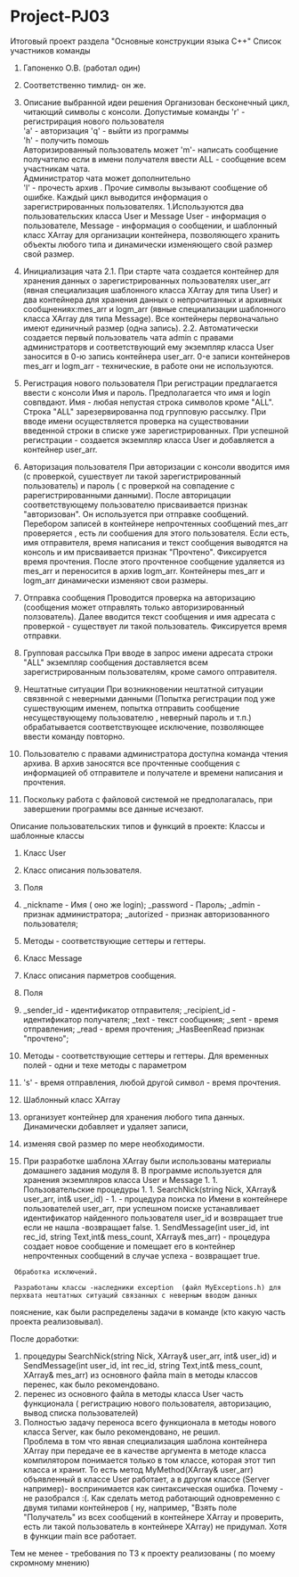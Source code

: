 # Project-PJ03
Итоговый проект раздела "Основные конструкции языка С++"
 Cписок участников команды
1. Гапоненко О.В. (работал один)
2. Соответственно  тимлид- он же.
3. Описание выбранной идеи решения 
 Организован бесконечный цикл, читающий символы с консоли.
 Допустимые команды 
         'r'  - регистрирaция нового пользователя  
         'a' - авторизация 
         'q'  - выйти из программы   
         'h' - получить помошь  
                 Авторизированный пользователь может 
         'm'- написать сообщение получателю 
                если в имени получателя ввести ALL - сообщение всем участникам чата.  
                  Администратор чата может дополнительно  
         'l' - прочесть архив . 
  Прочие символы вызывают сообщение об ошибке.
  Каждый цикл выводится информация о зарегистрированных пользователях.
1.Используются два пользовательских класса User и Message
User - информация о пользователе,
Message  - информация о сообщении, 
 и шаблонный класс XArray  для организации контейнера, позволяющего хранить объекты любого типа  и динамически изменяющего свой размер свой размер. 

2. Инициализация чата
2.1. При старте чата создается контейнер для хранения данных о зарегистрированных пользователях user_arr (явная специализация шаблонного класса XArray
для типа User) и два контейнера для хранения данных о непрочитанных и архивных сообщнениях:mes_arr и logm_arr (явные специализации шаблонного класса XArray
для типа Message). Все контейнеры первоначально имеют единичный размер (одна запись).
2.2. Автоматически создается первый пользователь чата admin с правами администраторв и соответствующий ему экземпляр класса User заносится в 0-ю запись
контейнера user_arr. 0-е записи контейнеров mes_arr и logm_arr - технические, в работе они не используются.
3. Регистрация нового пользователя
При регистрации предлагается ввести с консоли Имя и пароль. Предполагается что имя и login  совпвдают. Имя - любая непустая строка символов кроме
"ALL". Строка "ALL" зарезервированна под групповую рассылку. При вводе имени осуществляется проверка на существовании введенной строки в списке уже
зарегистрированных. При успешной регистрации - создается экземпляр класса User и добавляется а контейнер user_arr.
4. Авторизация пользователя
При авторизации с консоли вводится имя (с проверкой, сушествует ли такой зарегистрированный пользователь) и пароль ( с проверкой на совпадение с
 рарегистрированными данными). После авторицации соответствующему пользователю присваивается признак "авторизован". Он используется при отправке сообщений.
Перебором записей в контейнере непрочтенных сообщений mes_arr проверяется , есть ли сообшения для этого пользователя. Если есть, имя отправителя, время 
написания и текст сообщения выводятся на консоль  и им присваивается признак "Прочтено". Фиксируется время прочтения. После этого прочтенное сообщение 
удаляется из mes_arr и переносится в архив logm_arr. 
 Контейнеры mes_arr и logm_arr динамически изменяют свои размеры.
5. Отправка сообщения
 Проводится проверка на авторизацию (сообщения может отправлять только авторизированный ползователь). Далее вводится текст сообщения и имя адресата с
проверкой - существует ли такой пользователь. Фиксируется время отправки.
6. Групповая рассылка
При вводе в запрос имени адресата строки "ALL" экземпляр сообщения доставляется всем зарегистрированным пользователям, кроме самого оптравителя.
7. Нештатные ситуации
 При возникновении нештатной ситуации связвнной с неверными данными (Попытка регистрации под уже сушествующим именем,
   попытка отправить сообщение несуществующему пользователю , неверный пароль и т.п.) обрабатывается соответствующее исключение, позволяющее ввести 
команду повторно.
8. Пользователю с правами администратора доступна команда чтения архива. В архив заносятся все   прочтенные сообщения с информацией об отправителе 
и получателе и времени написания и прочтения.
9. Поскольку работа с файловой системой не предполагалась, при завершении программы все данные исчезают.
 
Описание пользовательских типов и функций в проекте:
Классы и шаблонные классы

1. Класс User
1. Класс описания пользователя. 
1. Поля 
1.   _nickname - Имя ( оно же login);
	  _password - Пароль;
	  _admin - признак администратора;
	 _autorized - признак авторизованного пользователя;
  1. Методы - соответствующие сеттеры и геттеры.

2. Класс Message
1. Класс описания парметров сообщения.
1. Поля
1.    _sender_id - идентификатор отправителя;
	  _recipient_id - идентификатор получателя;
	  _text - текст сообщкния;
	  _sent - время отправления;
	  _read - время прочтения;
	  _HasBeenRead признак "прочтено";
   1. Методы - соответствующие сеттеры и геттеры. Для временных полей - одни и техе методы с параметром
   1. 's' - время отправления, любой другой символ - время прочтения.
    
   1. Шаблонный класс XArray
   1. организует контейнер для хранения любого типа данных. Динамически добавляет и удаляет записи,
   1. изменяя свой размер по мере необходимости.
   1.  При разработке шаблона XArray были использованы материалы домашнего задания модуля 8.
   В программе используется для хранения экземпляров класса User и Message
    1. 
    1. Пользовательские процедуры
    1. 
    1. SearchNick(string Nick, XArray<User>& user_arr, int& user_id) -
    1. - процедура поиска по Имени в контейнере пользователей user_arr,
 при успешном поиске устанавливает идентификатор найденного пользователя user_id и возвращает true
 если не нашла -возвращает false.
    1. SendMessage(int user_id, int rec_id, string Text,int& mess_count, XArray<Message>& mes_arr) 
     - процедура создает новое сообщение и помещает его в контейнер непрочтенных сообщений
  в случае успеха - возвращает true.
      
     Обработка исключений.
     
     Разработаны классы -наследники exception  (файл MyExceptions.h) для перхвата нештатных ситуаций связанных с неверным вводом данных
пояснение, как были распределены задачи в команде (кто какую часть проекта реализовывал).

После доработки:
1) процедуры SearchNick(string Nick, XArray<User>& user_arr, int& user_id) и SendMessage(int user_id, int rec_id, string Text,int& mess_count, XArray<Message>& mes_arr) из основного файла main в методы классов перенес, как было рекомендовано.
2) перенес из основного файла в методы класса User часть функционала ( регистрацию нового пользователя, авторизацию, вывод списка пользователей)
3) Полностью задачу переноса всего функционала в методы нового  класса Server, как было рекомендовано, не решил.  
Проблема в том что явная специализация шаблона контейнера XArray при передаче ее в качестве аргумента в методе класса  компилятором понимается только в том классе, которая этот тип класса и хранит. То есть метод MyMethod(XArray<User>& user_arr) объявленный в классе User работает, а в другом классе (Server например)- воспринимается как синтаксическая ошибка. Почему - не разобрался :(. Как сделать метод работающий одновременно с двумя типами контейнеров ( ну, например, "Взять поле "Получатель" из всех сообщений в контейнере XArray<Message> и проверить, есть ли такой пользователь в контейнере XArray<User>) не придумал. Хотя в функции main все работает.

Тем не менее - требования по ТЗ к проекту реализованы ( по моему скромному мнению)